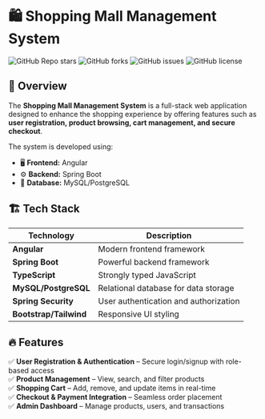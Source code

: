 # 🛍️ Shopping Mall Management System  

![GitHub Repo stars](https://img.shields.io/github/stars/yourusername/shopping-mall-management?style=social)
![GitHub forks](https://img.shields.io/github/forks/yourusername/shopping-mall-management?style=social)
![GitHub issues](https://img.shields.io/github/issues/yourusername/shopping-mall-management)
![GitHub license](https://img.shields.io/github/license/yourusername/shopping-mall-management)

## 🚀 Overview  
The **Shopping Mall Management System** is a full-stack web application designed to enhance the shopping experience by offering features such as **user registration, product browsing, cart management, and secure checkout**.  

The system is developed using:  
- 🖥️ **Frontend:** Angular  
- ⚙️ **Backend:** Spring Boot  
- 💾 **Database:** MySQL/PostgreSQL  

## 🏗️ Tech Stack  
| Technology | Description |
|------------|------------|
| **Angular** | Modern frontend framework |
| **Spring Boot** | Powerful backend framework |
| **TypeScript** | Strongly typed JavaScript |
| **MySQL/PostgreSQL** | Relational database for data storage |
| **Spring Security** | User authentication and authorization |
| **Bootstrap/Tailwind** | Responsive UI styling |

## 🔥 Features  
✅ **User Registration & Authentication** – Secure login/signup with role-based access  
✅ **Product Management** – View, search, and filter products  
✅ **Shopping Cart** – Add, remove, and update items in real-time  
✅ **Checkout & Payment Integration** – Seamless order placement  
✅ **Admin Dashboard** – Manage products, users, and transactions  
